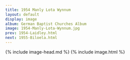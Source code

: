 ```yaml
---
title: 1954 Manly Lota Wynnum
layout: default
display: image
album: German Baptist Churches Album
image: 1954-Manly-Lota-Wynnum.jpg
prev: 1954-Laidley.html
next: 1955-Biloela.html
---
```

{% include image-head.md %}
{% include image.html %}